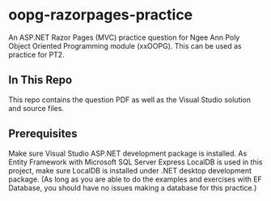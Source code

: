 # oopg-razorpages-practice
An ASP.NET Razor Pages (MVC) practice question for Ngee Ann Poly Object Oriented Programming module (xxOOPG). This can be used as practice for PT2.
## In This Repo
This repo contains the question PDF as well as the Visual Studio solution and source files.
## Prerequisites
Make sure Visual Studio ASP.NET development package is installed.
As Entity Framework with Microsoft SQL Server Express LocalDB is used in this project, make sure LocalDB is installed under .NET desktop development package.
(As long as you are able to do the examples and exercises with EF Database, you should have no issues making a database for this practice.)
